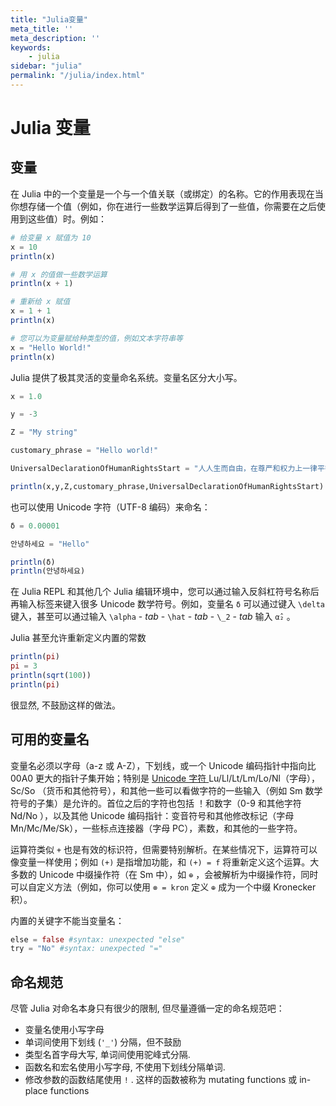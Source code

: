 ```yaml
---
title: "Julia变量"
meta_title: ''
meta_description: ''
keywords: 
    - julia
sidebar: "julia"
permalink: "/julia/index.html"
---
```

# Julia 变量

## 变量

在 Julia 中的一个变量是一个与一个值关联（或绑定）的名称。它的作用表现在当你想存储一个值（例如，你在进行一些数学运算后得到了一些值，你需要在之后使用到这些值）时。例如：

```julia
# 给变量 x 赋值为 10
x = 10
println(x)

# 用 x 的值做一些数学运算
println(x + 1)

# 重新给 x 赋值
x = 1 + 1
println(x)

# 您可以为变量赋给种类型的值，例如文本字符串等
x = "Hello World!"
println(x)
```

Julia 提供了极其灵活的变量命名系统。变量名区分大小写。

```julia
x = 1.0

y = -3

Z = "My string"

customary_phrase = "Hello world!"

UniversalDeclarationOfHumanRightsStart = "人人生而自由，在尊严和权力上一律平等。"

println(x,y,Z,customary_phrase,UniversalDeclarationOfHumanRightsStart)
```

也可以使用 Unicode 字符（UTF-8 编码）来命名：

```julia
δ = 0.00001

안녕하세요 = "Hello"

println(δ)
println(안녕하세요)
```

在 Julia REPL 和其他几个 Julia 编辑环境中，您可以通过输入反斜杠符号名称后再输入标签来键入很多 Unicode 数学符号。例如，变量名 `δ` 可以通过键入 `\delta` 键入，甚至可以通过输入 `\alpha` - *tab* - `\hat` - *tab* - `\_2` - *tab* 输入 `α̂₂` 。

Julia 甚至允许重新定义内置的常数

```julia
println(pi)
pi = 3
println(sqrt(100))
println(pi)
```
很显然, 不鼓励这样的做法。

## 可用的变量名

变量名必须以字母（a-z 或 A-Z），下划线，或一个 Unicode 编码指针中指向比 00A0 更大的指针子集开始；特别是 [Unicode 字符 ](http://www.fileformat.info/info/unicode/category/index.htm)Lu/Ll/Lt/Lm/Lo/Nl（字母），Sc/So （货币和其他符号），和其他一些可以看做字符的一些输入（例如 Sm 数学符号的子集）是允许的。首位之后的字符也包括 ！和数字（0-9 和其他字符 Nd/No ），以及其他 Unicode 编码指针：变音符号和其他修改标记（字母 Mn/Mc/Me/Sk），一些标点连接器（字母 PC），素数，和其他的一些字符。

运算符类似 `+` 也是有效的标识符，但需要特别解析。在某些情况下，运算符可以像变量一样使用；例如 `(+)` 是指增加功能，和 `(+) = f` 将重新定义这个运算。大多数的 Unicode 中缀操作符（在 Sm 中），如 `⊕` ，会被解析为中缀操作符，同时可以自定义方法（例如，你可以使用 `⊗ = kron` 定义 `⊕` 成为一个中缀 Kronecker 积）。

内置的关键字不能当变量名：

```julia
else = false #syntax: unexpected "else"
try = "No" #syntax: unexpected "="
```
## 命名规范

尽管 Julia 对命名本身只有很少的限制, 但尽量遵循一定的命名规范吧：

- 变量名使用小写字母
- 单词间使用下划线 (`'_'`) 分隔，但不鼓励
- 类型名首字母大写, 单词间使用驼峰式分隔.
- 函数名和宏名使用小写字母, 不使用下划线分隔单词.
- 修改参数的函数结尾使用 `!` . 这样的函数被称为 mutating functions 或 in-place functions

<code class=backend-type backend-type=free></code>
<code class=gatsby-kernelname data-language=julia></code>
<script type="text/javascript" src="https://cdn.freeaihub.com/asset/js/cell.js"></script>
